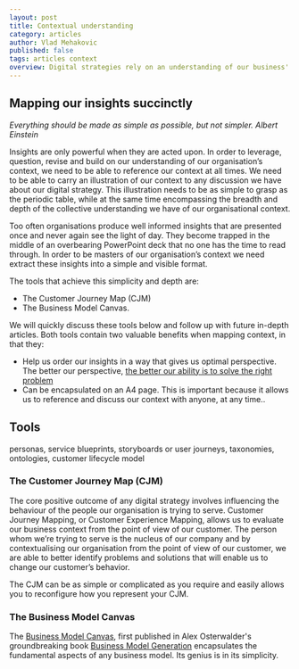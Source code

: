```yaml
---
layout: post
title: Contextual understanding
category: articles
author: Vlad Mehakovic
published: false
tags: articles context
overview: Digital strategies rely on an understanding of our business' context and environment.
---
```


## Mapping our insights succinctly

<cite>Everything should be made as simple as possible, but not simpler. <span class="reference">Albert Einstein</span></cite>

Insights are only powerful when they are acted upon. In order to leverage, question, revise and build on our understanding of our organisation’s context, we need to be able to reference our context at all times. We need to be able to carry an illustration of our context to any discussion we have about our digital strategy. This illustration needs to be as simple to grasp as the periodic table, while at the same time encompassing the breadth and depth of the collective understanding we have of our organisational context.

Too often organisations produce well informed insights that are presented once and never again see the light of day. They become trapped in the middle of an overbearing PowerPoint deck that no one has the time to read through. In order to be masters of our organisation’s context we need extract these insights into a simple and visible format.

The tools that achieve this simplicity and depth are:

* The Customer Journey Map (CJM)
* The Business Model Canvas.

We will quickly discuss these tools below and follow up with future in-depth articles. Both tools contain two valuable benefits when mapping context, in that they:

* Help us order our insights in a way that gives us optimal perspective. The better our perspective, [the better our ability is to solve the right problem][diversity-theorem]
* Can be encapsulated on an A4 page. This is important because it allows us to reference and discuss our context with anyone, at any time..

## Tools

personas, service blueprints, storyboards or user journeys, taxonomies, ontologies, customer lifecycle model

### The Customer Journey Map (CJM)

The core positive outcome of any digital strategy involves influencing the behaviour of the people our organisation is trying to serve. Customer Journey Mapping, or Customer Experience Mapping, allows us to evaluate our business context from the point of view of our customer. The person whom we’re trying to serve is the nucleus of our company and by contextualising our organisation from the point of view of our customer, we are able to better identify problems and solutions that will enable us to change our customer’s behavior.

The CJM can be as simple or complicated as you require and easily allows you to reconfigure how you represent your CJM.

### The Business Model Canvas

The [Business Model Canvas][businessmodelgeneration], first published in Alex Osterwalder's groundbreaking book [Business Model Generation][businessmodelgenerationbook] encapsulates the fundamental aspects of any business model. Its genius is in its simplicity.

[rich-relevance]: www.richrelevance.com
[clarabridge]: http://www.clarabridge.com/
[canopy-labs]: http://www.canopylabs.com/
[graphdive]: http://www.graphdive.com/

[delta]: http://news.delta.com/index.php?s=43&item=2084

[experience-map]: http://uxmastery.com/ux-marks-the-spot-mapping-the-user-experience/
[experience-map-guide]: http://www.adaptivepath.com/ideas/our-guide-to-experience-mapping/

[cjm-article]: http://www.mycustomer.com/topic/customer-experience/customer-journey-mapping-and-process-design-do-you-know-difference/136609

[mental-model]: http://www.adaptivepath.com/ideas/e000865/
[mental-model-image]: evernote:///view/1904975/s17/95dcf507-87e2-4dc4-960b-871fc4fc505a/95dcf507-87e2-4dc4-960b-871fc4fc505a/

[strategy-fighter-pilot]: http://www.fastcompany.com/44983/strategy-fighter-pilot

[ooda-loop]: http://en.wikipedia.org/wiki/OODA_loop

[asymetric-warfare]: http://en.wikipedia.org/wiki/Asymmetric_warfare

[exploratorium]: http://adaptivepath.com/ideas/exploratorium-mapping-the-experience-of-experiments

[user-goal-matrix]: http://uxdesign.smashingmagazine.com/2013/03/12/design-multifaceted-user/

[porter-five-forces-analysis]: http://en.wikipedia.org/wiki/Porter_five_forces_analysis

[dmitri-mendeleev]: http://en.wikipedia.org/wiki/Dmitri_Mendeleev

[websters-insight]: http://www.merriam-webster.com/dictionary/insight
[nine-dot-problem]: http://en.wikipedia.org/wiki/Thinking_outside_the_box

[best-buy]: http://www.bestbuy.com/
[twelpforce-youtube]: https://www.youtube.com/watch?v=ZDpQOjpIpgk

[scientific-method]: http://en.wikipedia.org/wiki/Scientific_method
[observational-science]: http://en.wikipedia.org/wiki/Observation#Observation_in_science

[innovators-dna]: http://www.amazon.com/Innovators-DNA-Mastering-Skills-Disruptive/dp/1455892319

[hcd]: http://www.ideo.com/work/human-centered-design-toolkit/
[ideo]: http://www.ideo.com/about/

[hawethorne-effect]: http://en.wikipedia.org/wiki/Hawthorne_effect

[adaptive-paths-anatomy]: http://www.adaptivepath.com/ideas/the-anatomy-of-an-experience-map/

[businessmodelgeneration]: http://www.businessmodelgeneration.com/
[businessmodelgenerationbook]: http://www.businessmodelgeneration.com/book

[diversity-theorem]: http://www.virginia.edu/vpfrr/Making%20the%20Difference-Logic%20of%20Diversity_Page_Perspectives.pdf

[higgs]: http://en.wikipedia.org/wiki/Higgs_boson
[cern]: http://home.web.cern.ch/about/accelerators/large-hadron-collider


[five-forces]: http://en.wikipedia.org/wiki/Porter_five_forces_analysis